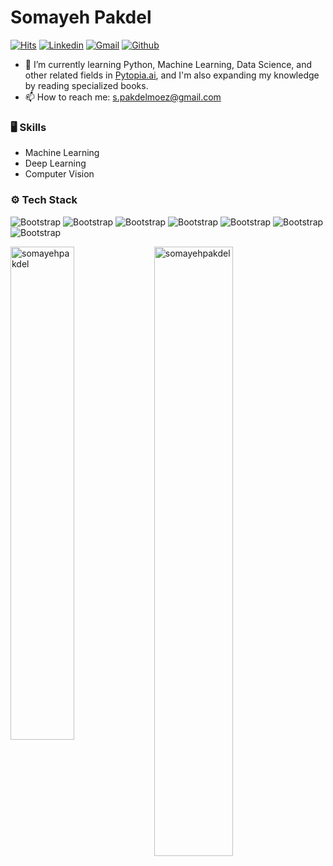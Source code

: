 # Somayeh Pakdel

[![Hits](https://hits.seeyoufarm.com/api/count/incr/badge.svg?url=https%3A%2F%2Fgithub.com%2Fsomayehpakdel%2Fsomayehpakdel&count_bg=%2379C83D&title_bg=%23555555&icon=&icon_color=%23E7E7E7&title=Profile+Views&edge_flat=false)](https://hits.seeyoufarm.com)
[![Linkedin](https://img.shields.io/badge/-LinkedIn-blue?style=flat&logo=Linkedin&logoColor=white)](https://www.linkedin.com/in/somayeh-pakdelmoez-901439176/)
[![Gmail](https://img.shields.io/badge/-Gmail-c14438?style=flat&logo=Gmail&logoColor=white)](mailto:s.pakdelmoez@gmail.com)
[![Github](https://img.shields.io/github/followers/somayehpakdel?label=Follow&style=social)](https://github.com/somayehpakdel)


- 🌱 I’m currently learning Python, Machine Learning, Data Science, and other related fields in  [Pytopia.ai](https://www.pytopia.ai), and I'm also expanding my knowledge by reading specialized books.
- 📫 How to reach me: s.pakdelmoez@gmail.com


### 🖥 Skills

- Machine Learning
- Deep Learning
- Computer Vision

### ⚙️ Tech Stack

![Bootstrap](https://img.shields.io/badge/-Python-05122A?style=flat-square&logo=Python&color=353535) ![Bootstrap](https://img.shields.io/badge/-PyTorch-05122A?style=flat-square&logo=PyTorch&color=353535) ![Bootstrap](https://img.shields.io/badge/-Scikit%20Learn-05122A?style=flat-square&logo=Scikit-Learn&color=353535) ![Bootstrap](https://img.shields.io/badge/-Pandas-05122A?style=flat-square&logo=Pandas&color=353535) ![Bootstrap](https://img.shields.io/badge/-Numpy-05122A?style=flat-square&logo=Numpy&color=353535) ![Bootstrap](https://img.shields.io/badge/-Matplotlib-05122A?style=flat-square&logo=Matplotlib&color=353535) ![Bootstrap](https://img.shields.io/badge/-Visual%20Studio%20Code-05122A?style=flat-square&logo=Visual-Studio-Code&color=353535)

<div>
  <img width="45%" align="left" src="https://github-readme-stats.vercel.app/api/top-langs?username=somayehpakdel&show_icons=true&locale=en&layout=compact" alt="somayehpakdel" />
  <img width="50%"  src="https://github-readme-streak-stats.herokuapp.com/?user=somayehpakdel&" alt="somayehpakdel" />
</div>
